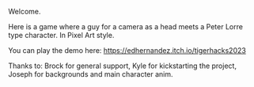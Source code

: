 Welcome.

Here is a game where a guy for a camera as a head meets a Peter Lorre type character. In Pixel Art style.

You can play the demo here:
https://edhernandez.itch.io/tigerhacks2023


Thanks to:
Brock for general support, Kyle for kickstarting the project, Joseph for backgrounds and main character anim.
